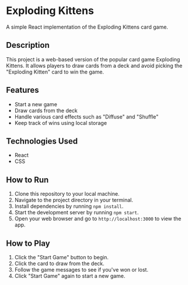 # Exploding Kittens

A simple React implementation of the Exploding Kittens card game.

## Description

This project is a web-based version of the popular card game Exploding Kittens. It allows players to draw cards from a deck and avoid picking the "Exploding Kitten" card to win the game.

## Features

- Start a new game
- Draw cards from the deck
- Handle various card effects such as "Diffuse" and "Shuffle"
- Keep track of wins using local storage

## Technologies Used

- React
- CSS

## How to Run

1. Clone this repository to your local machine.
2. Navigate to the project directory in your terminal.
3. Install dependencies by running `npm install`.
4. Start the development server by running `npm start`.
5. Open your web browser and go to `http://localhost:3000` to view the app.

## How to Play

1. Click the "Start Game" button to begin.
2. Click the card to draw from the deck.
3. Follow the game messages to see if you've won or lost.
4. Click "Start Game" again to start a new game.
